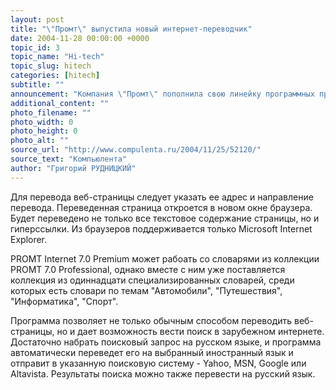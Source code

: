 ```yaml
---
layout: post
title: "\"Промт\" выпустила новый интернет-переводчик"
date: 2004-11-28 00:00:00 +0000
topic_id: 3
topic_name: "Hi-tech"
topic_slug: hitech
categories: [hitech]
subtitle: ""
announcement: "Компания \"Промт\" пополнила свою линейку программных продуктов, выпустив новый переводчик для интернета - PROMT Internet 7.0 Premium. Переводчик создан на базе новейшей технологии, реализованной во всех разработках семейства PROMT 7.0, о котором было объявлено ранее. Программа обеспечивает перевод для пяти иностранных языков: с английского, немецкого, французского, испанского на русский и обратно, а также с итальянского на русский. Теперь в одной программе объединены девять направлений перевода."
additional_content: ""
photo_filename: ""
photo_width: 0
photo_height: 0
photo_alt: ""
source_url: "http://www.compulenta.ru/2004/11/25/52120/"
source_text: "Компьюлента"
author: "Григорий РУДНИЦКИЙ"
---
```

Для перевода веб-страницы следует указать ее адрес и направление перевода. Переведенная страница откроется в новом окне браузера. Будет переведено не только все текстовое содержание страницы, но и гиперссылки. Из браузеров поддерживается только Microsoft Internet Explorer.

PROMT Internet 7.0 Premium может рабоать со словарями из коллекции PROMT 7.0 Professional, однако вместе с ним уже поставляется коллекция из одиннадцати специализированных словарей, среди которых есть словари по темам "Автомобили", "Путешествия", "Информатика", "Спорт".

Программа позволяет не только обычным способом переводить веб-страницы, но и дает возможность вести поиск в зарубежном интернете. Достаточно набрать поисковый запрос на русском языке, и программа автоматически переведет его на выбранный иностранный язык и отправит в указанную поисковую систему - Yahoo, MSN, Google или Altavista. Результаты поиска можно также перевести на русский язык.

